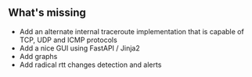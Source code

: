 ## What's missing

- Add an alternate internal traceroute implementation that is capable of TCP, UDP and ICMP protocols
- Add a nice GUI using FastAPI / Jinja2
- Add graphs
- Add radical rtt changes detection and alerts
